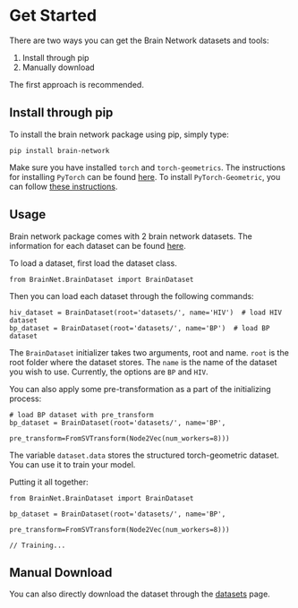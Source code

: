 # Get Started

There are two ways you can get the Brain Network datasets and tools:
1. Install through pip
2. Manually download

The first approach is recommended. 

## Install through pip

To install the brain network package using pip, simply type:

```
pip install brain-network
```

Make sure you have installed `torch` and `torch-geometrics`. The instructions for installing `PyTorch` can be found [here](https://pytorch.org/). To install `PyTorch-Geometric`, you can follow [these instructions](https://pytorch-geometric.readthedocs.io/en/latest/).

## Usage

Brain network package comes with 2 brain network datasets. The information for each dataset can be found [here](/datasets). 

To load a dataset, first load the dataset class.

```
from BrainNet.BrainDataset import BrainDataset
```

Then you can load each dataset through the following commands:

```
hiv_dataset = BrainDataset(root='datasets/', name='HIV')  # load HIV dataset
bp_dataset = BrainDataset(root='datasets/', name='BP')  # load BP dataset
```

The `BrainDataset` initializer takes two arguments, root and name. `root` is the root folder where the dataset stores. The `name` is the name of the dataset you wish to use. Currently, the options are `BP` and `HIV`. 

You can also apply some pre-transformation as a part of the initializing process:

```
# load BP dataset with pre_transform
bp_dataset = BrainDataset(root='datasets/', name='BP', 
                          pre_transform=FromSVTransform(Node2Vec(num_workers=8)))
```

The variable `dataset.data` stores the structured torch-geometric dataset. You can use it to train your model. 

Putting it all together:
```
from BrainNet.BrainDataset import BrainDataset

bp_dataset = BrainDataset(root='datasets/', name='BP', 
                          pre_transform=FromSVTransform(Node2Vec(num_workers=8)))
                          
// Training...
```

## Manual Download

You can also directly download the dataset through the [datasets](/datasets) page. 
